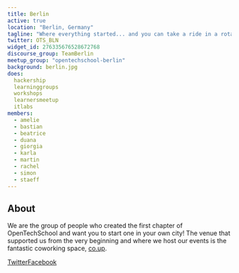 ```yaml
---
title: Berlin
active: true
location: "Berlin, Germany"
tagline: "Where everything started... and you can take a ride in a rotating TV tower"
twitter: OTS_BLN
widget_id: 276335676528672768
discourse_group: TeamBerlin
meetup_group: "opentechschool-berlin"
background: berlin.jpg
does:
  hackership
  learninggroups
  workshops
  learnersmeetup
  itlabs
members:
  - amelie
  - bastian
  - beatrice
  - duana
  - giorgia
  - karla
  - martin
  - rachel
  - simon
  - staeff
---
```


## About

We are the group of people who created the first chapter of OpenTechSchool and
want you to start one in your own city! The venue that supported us from the
very beginning and where we host our events is the fantastic coworking space,
[co.up].

<a href="https://twitter.com/OTS_BLN" title="OTS Berlin Twitter"  style="float:left;">Twitter</a>
<a href="http://www.facebook.com/opentechschool.berlin" title="OTS Berlin Facebook page"  style="float:left;">Facebook</a>

[co.up]: http://co-up.de/
